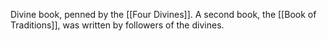 Divine book, penned by the [[Four Divines]]. A second book, the [[Book of Traditions]], was written by followers of the divines.
